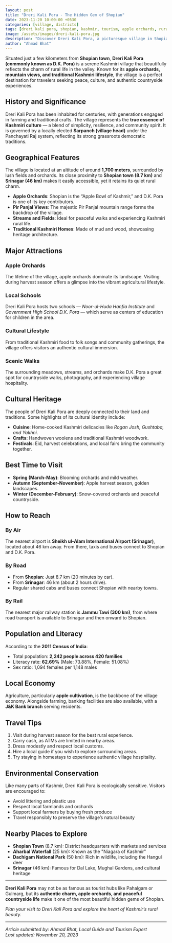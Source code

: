 ```yaml
---
layout: post
title: "Dreri Kali Pora - The Hidden Gem of Shopian"
date: 2023-11-20 10:00:00 +0530
categories: [village, districts]
tags: [dreri kali pora, shopian, kashmir, tourism, apple orchards, rural kashmir]
image: /assets/images/dreri-kali-pora.jpg
description: "Discover Dreri Kali Pora, a picturesque village in Shopian district of Jammu and Kashmir, famous for its apple orchards, scenic views, and authentic Kashmiri rural charm."
author: "Ahmad Bhat"
---
```


Situated just a few kilometers from **Shopian town**, **Dreri Kali Pora (commonly known as D.K. Pora)** is a serene Kashmiri village that beautifully reflects the charm of rural life in the valley. Known for its **apple orchards, mountain views, and traditional Kashmiri lifestyle**, the village is a perfect destination for travelers seeking peace, culture, and authentic countryside experiences.  

## History and Significance

Dreri Kali Pora has been inhabited for centuries, with generations engaged in farming and traditional crafts. The village represents the **true essence of Kashmiri culture** — a blend of simplicity, resilience, and community spirit. It is governed by a locally elected **Sarpanch (village head)** under the Panchayati Raj system, reflecting its strong grassroots democratic traditions.  

## Geographical Features

The village is located at an altitude of around **1,700 meters**, surrounded by lush fields and orchards. Its close proximity to **Shopian town (8.7 km)** and **Srinagar (46 km)** makes it easily accessible, yet it retains its quiet rural charm.  

- **Apple Orchards**: Shopian is the “Apple Bowl of Kashmir,” and D.K. Pora is one of its key contributors.  
- **Pir Panjal Views**: The majestic Pir Panjal mountain range forms the backdrop of the village.  
- **Streams and Fields**: Ideal for peaceful walks and experiencing Kashmiri rural life.  
- **Traditional Kashmiri Homes**: Made of mud and wood, showcasing heritage architecture.  

## Major Attractions

### Apple Orchards
The lifeline of the village, apple orchards dominate its landscape. Visiting during harvest season offers a glimpse into the vibrant agricultural lifestyle.  

### Local Schools
Dreri Kali Pora hosts two schools — *Noor-ul-Huda Hanfia Institute* and *Government High School D.K. Pora* — which serve as centers of education for children in the area.  

### Cultural Lifestyle
From traditional Kashmiri food to folk songs and community gatherings, the village offers visitors an authentic cultural immersion.  

### Scenic Walks
The surrounding meadows, streams, and orchards make D.K. Pora a great spot for countryside walks, photography, and experiencing village hospitality.  

## Cultural Heritage

The people of Dreri Kali Pora are deeply connected to their land and traditions. Some highlights of its cultural identity include:  

- **Cuisine**: Home-cooked Kashmiri delicacies like *Rogan Josh, Gushtaba, and Yakhni*.  
- **Crafts**: Handwoven woolens and traditional Kashmiri woodwork.  
- **Festivals**: Eid, harvest celebrations, and local fairs bring the community together.  

## Best Time to Visit

- **Spring (March-May)**: Blooming orchards and mild weather.  
- **Autumn (September-November)**: Apple harvest season, golden landscapes.  
- **Winter (December-February)**: Snow-covered orchards and peaceful countryside.  

## How to Reach

### By Air
The nearest airport is **Sheikh ul-Alam International Airport (Srinagar)**, located about 46 km away. From there, taxis and buses connect to Shopian and D.K. Pora.  

### By Road
- From **Shopian**: Just 8.7 km (20 minutes by car).  
- From **Srinagar**: 46 km (about 2 hours drive).  
- Regular shared cabs and buses connect Shopian with nearby towns.  

### By Rail
The nearest major railway station is **Jammu Tawi (300 km)**, from where road transport is available to Srinagar and then onward to Shopian.  

## Population and Literacy

According to the **2011 Census of India**:  
- Total population: **2,242 people across 420 families**  
- Literacy rate: **62.69%** (Male: 73.88%, Female: 51.08%)  
- Sex ratio: 1,094 females per 1,148 males  

## Local Economy

Agriculture, particularly **apple cultivation**, is the backbone of the village economy. Alongside farming, banking facilities are also available, with a **J&K Bank branch** serving residents.  

## Travel Tips

1. Visit during harvest season for the best rural experience.  
2. Carry cash, as ATMs are limited in nearby areas.  
3. Dress modestly and respect local customs.  
4. Hire a local guide if you wish to explore surrounding areas.  
5. Try staying in homestays to experience authentic village hospitality.  

## Environmental Conservation

Like many parts of Kashmir, Dreri Kali Pora is ecologically sensitive. Visitors are encouraged to:  
- Avoid littering and plastic use  
- Respect local farmlands and orchards  
- Support local farmers by buying fresh produce  
- Travel responsibly to preserve the village’s natural beauty  

## Nearby Places to Explore

- **Shopian Town** (8.7 km): District headquarters with markets and services  
- **Aharbal Waterfall** (25 km): Known as the "Niagara of Kashmir"  
- **Dachigam National Park** (50 km): Rich in wildlife, including the Hangul deer  
- **Srinagar** (46 km): Famous for Dal Lake, Mughal Gardens, and cultural heritage  

---

**Dreri Kali Pora** may not be as famous as tourist hubs like Pahalgam or Gulmarg, but its **authentic charm, apple orchards, and peaceful countryside life** make it one of the most beautiful hidden gems of Shopian.  

*Plan your visit to Dreri Kali Pora and explore the heart of Kashmir’s rural beauty.*  

---
*Article submitted by: Ahmad Bhat, Local Guide and Tourism Expert*  
*Last updated: November 20, 2023*
